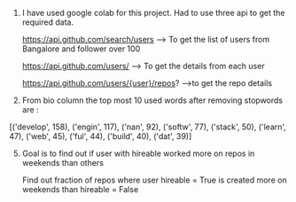 1. I have used google colab for this project. Had to use three api to get the required data.
   
    https://api.github.com/search/users --> To get the list of users from Bangalore and follower over 100
   
    https://api.github.com/users/  --> To get the details from each user
   
    https://api.github.com/users/{user}/repos? -->to get the repo details
  
3. From bio column the top most 10 used words after removing stopwords are :
   
[('develop', 158),
 ('engin', 117),
 ('nan', 92),
 ('softw', 77),
 ('stack', 50),
 ('learn', 47),
 ('web', 45),
 ('ful', 44),
 ('build', 40),
 ('dat', 39)]
   
5. Goal is to find out if user with hireable worked more on repos in weekends than others
   
   Find out fraction of repos where user hireable = True is created more on weekends than hireable = False
